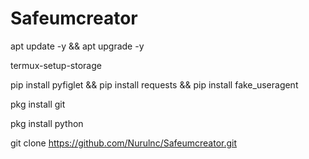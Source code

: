 # Safeumcreator

apt update -y && apt upgrade -y

termux-setup-storage

pip install pyfiglet && pip install requests && pip install fake_useragent

pkg install git 

pkg install python 

git clone https://github.com/Nurulnc/Safeumcreator.git
